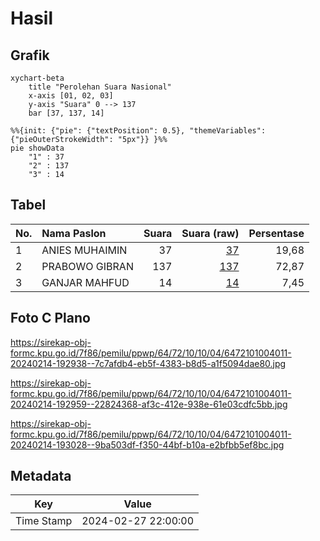 # Hasil

## Grafik

```mermaid
xychart-beta
    title "Perolehan Suara Nasional"
    x-axis [01, 02, 03]
    y-axis "Suara" 0 --> 137
    bar [37, 137, 14]
```

```mermaid
%%{init: {"pie": {"textPosition": 0.5}, "themeVariables": {"pieOuterStrokeWidth": "5px"}} }%%
pie showData
    "1" : 37
    "2" : 137
    "3" : 14
```

## Tabel

| No. | Nama Paslon    | Suara | Suara (raw) | Persentase |
|:--- |:-------------- | -----:| -----------:| ----------:|
| 1   | ANIES MUHAIMIN | 37    | [37][p-1]   | 19,68      |
| 2   | PRABOWO GIBRAN | 137   | [137][p-2]  | 72,87      |
| 3   | GANJAR MAHFUD  | 14    | [14][p-3]   | 7,45       |


[p-1]: https://github.com/gigit-pemilu/pemilu-2024/blob/main/pilpres/hitung-suara/sub/64-kalimantan-timur/sub/72-kota-samarinda/sub/10-loa-janan-ilir/sub/1004-harapan-baru/sub/011-tps/sub/paslon-1.txt
[p-2]: https://github.com/gigit-pemilu/pemilu-2024/blob/main/pilpres/hitung-suara/sub/64-kalimantan-timur/sub/72-kota-samarinda/sub/10-loa-janan-ilir/sub/1004-harapan-baru/sub/011-tps/sub/paslon-2.txt
[p-3]: https://github.com/gigit-pemilu/pemilu-2024/blob/main/pilpres/hitung-suara/sub/64-kalimantan-timur/sub/72-kota-samarinda/sub/10-loa-janan-ilir/sub/1004-harapan-baru/sub/011-tps/sub/paslon-3.txt

## Foto C Plano

https://sirekap-obj-formc.kpu.go.id/7f86/pemilu/ppwp/64/72/10/10/04/6472101004011-20240214-192938--7c7afdb4-eb5f-4383-b8d5-a1f5094dae80.jpg

https://sirekap-obj-formc.kpu.go.id/7f86/pemilu/ppwp/64/72/10/10/04/6472101004011-20240214-192959--22824368-af3c-412e-938e-61e03cdfc5bb.jpg

https://sirekap-obj-formc.kpu.go.id/7f86/pemilu/ppwp/64/72/10/10/04/6472101004011-20240214-193028--9ba503df-f350-44bf-b10a-e2bfbb5ef8bc.jpg


## Metadata

| Key        | Value               |
| ---------- | ------------------- |
| Time Stamp | 2024-02-27 22:00:00 |



